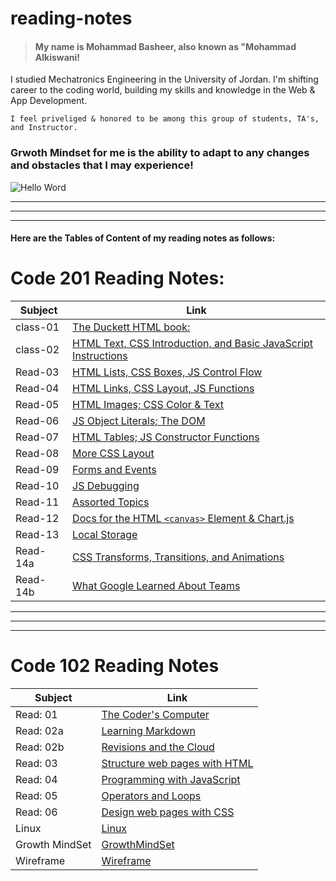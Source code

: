 # reading-notes

>#### My name is Mohammad Basheer, also known as "Mohammad Alkiswani!
 I studied Mechatronics Engineering in the University of Jordan. I'm shifting career to the coding world, building my skills and knowledge in the Web & App Development.
    
    I feel priveliged & honored to be among this group of students, TA's, and Instructor.

### Grwoth Mindset for me is the ability to adapt to any changes and obstacles that I may experience!

![Hello Word](https://lauruscollege.edu/wp-content/uploads/2020/03/LaurusCollegGrowthMindsetFeatureImagev01-1024x614.jpg)

_________________________________________________
_________________________________________________
_________________________________________________

#### Here are the Tables of Content of my reading notes as follows:
# Code 201 Reading Notes:


| Subject    |  Link|
| ---------  | ------ | 
| class-01 | [The Duckett HTML book:](https://basheer-mt.github.io/reading-notes/class-01) |
| class-02 | [HTML Text, CSS Introduction, and Basic JavaScript Instructions](https://basheer-mt.github.io/reading-notes/class-02)| 
| Read-03 | [HTML Lists, CSS Boxes, JS Control Flow](https://basheer-mt.github.io/reading-notes/Read-03)|
| Read-04 | [HTML Links, CSS Layout, JS Functions](https://basheer-mt.github.io/reading-notes/Read-04) |
| Read-05 | [HTML Images; CSS Color & Text](https://basheer-mt.github.io/reading-notes/Read-05) |
| Read-06 | [JS Object Literals; The DOM](https://basheer-mt.github.io/reading-notes/Read-06)|
| Read-07 | [HTML Tables; JS Constructor Functions](https://basheer-mt.github.io/reading-notes/Read-07) |
| Read-08 | [More CSS Layout](https://basheer-mt.github.io/reading-notes/Read-08)|
| Read-09 | [Forms and Events](https://basheer-mt.github.io/reading-notes/Read-09)|
| Read-10 | [JS Debugging](https://basheer-mt.github.io/Read-10)|
| Read-11 | [Assorted Topics](https://basheer-mt.github.io/Read-11) |
| Read-12 | [Docs for the HTML `<canvas>` Element & Chart.js](https://basheer-mt.github.io/Read-12) |
| Read-13 | [Local Storage](https://basheer-mt.github.io/Read-13) |
| Read-14a | [CSS Transforms, Transitions, and Animations](https://basheer-mt.github.io/Read-14a) |
| Read-14b | [What Google Learned About Teams](https://basheer-mt.github.io/Read-14b) |





_________________________________________________
_________________________________________________
_________________________________________________

# Code 102 Reading Notes

| Subject    |  Link|
| ---------  | ------ | 
| Read: 01 | [The Coder's Computer](https://basheer-mt.github.io/reading-notes/Read01) |
| Read: 02a | [Learning Markdown](https://basheer-mt.github.io/reading-notes/Read02a)| 
| Read: 02b | [Revisions and the Cloud](https://basheer-mt.github.io/reading-notes/Read02b)|
| Read: 03 | [Structure web pages with HTML](https://basheer-mt.github.io/reading-notes/Read03) |
| Read: 04 | [Programming with JavaScript](https://basheer-mt.github.io/reading-notes/Read04) |
| Read: 05 | [Operators and Loops](https://basheer-mt.github.io/reading-notes/Read05)|
| Read: 06 | [Design web pages with CSS](https://basheer-mt.github.io/reading-notes/Read06) |
| Linux | [Linux](https://basheer-mt.github.io/reading-notes/linux)|
| Growth MindSet | [GrowthMindSet](https://basheer-mt.github.io/reading-notes/GrowthMind)|
| Wireframe | [Wireframe](https://basheer-mt.github.io/wireframe/)|
